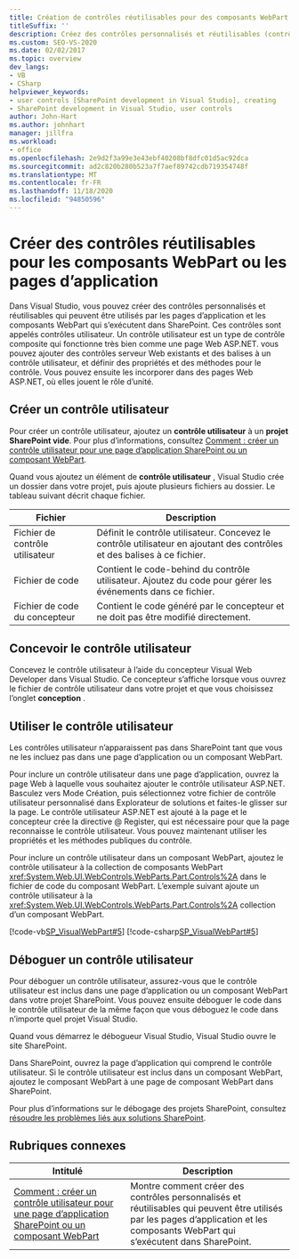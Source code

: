 ```yaml
---
title: Création de contrôles réutilisables pour des composants WebPart ou des pages d’application | Microsoft Docs
titleSuffix: ''
description: Créez des contrôles personnalisés et réutilisables (contrôles utilisateur) dans Visual Studio qui peuvent être utilisés par les pages d’application et les composants WebPart qui s’exécutent dans SharePoint.
ms.custom: SEO-VS-2020
ms.date: 02/02/2017
ms.topic: overview
dev_langs:
- VB
- CSharp
helpviewer_keywords:
- user controls [SharePoint development in Visual Studio], creating
- SharePoint development in Visual Studio, user controls
author: John-Hart
ms.author: johnhart
manager: jillfra
ms.workload:
- office
ms.openlocfilehash: 2e9d2f3a99e3e43ebf40208bf8dfc01d5ac92dca
ms.sourcegitcommit: ad2c820b280b523a7f7aef89742cdb719354748f
ms.translationtype: MT
ms.contentlocale: fr-FR
ms.lasthandoff: 11/18/2020
ms.locfileid: "94850596"
---
```

# <a name="create-reusable-controls-for-web-parts-or-application-pages"></a>Créer des contrôles réutilisables pour les composants WebPart ou les pages d’application
  Dans Visual Studio, vous pouvez créer des contrôles personnalisés et réutilisables qui peuvent être utilisés par les pages d’application et les composants WebPart qui s’exécutent dans SharePoint. Ces contrôles sont appelés contrôles utilisateur. Un contrôle utilisateur est un type de contrôle composite qui fonctionne très bien comme une page Web ASP.NET. vous pouvez ajouter des contrôles serveur Web existants et des balises à un contrôle utilisateur, et définir des propriétés et des méthodes pour le contrôle. Vous pouvez ensuite les incorporer dans des pages Web ASP.NET, où elles jouent le rôle d’unité.

## <a name="create-a-user-control"></a>Créer un contrôle utilisateur
 Pour créer un contrôle utilisateur, ajoutez un **contrôle utilisateur** à un **projet SharePoint vide**. Pour plus d’informations, consultez [Comment : créer un contrôle utilisateur pour une page d’application SharePoint ou un composant WebPart](../sharepoint/how-to-create-a-user-control-for-a-sharepoint-application-page-or-web-part.md).

 Quand vous ajoutez un élément de **contrôle utilisateur** , Visual Studio crée un dossier dans votre projet, puis ajoute plusieurs fichiers au dossier. Le tableau suivant décrit chaque fichier.

|Fichier|Description|
|----------|-----------------|
|Fichier de contrôle utilisateur|Définit le contrôle utilisateur. Concevez le contrôle utilisateur en ajoutant des contrôles et des balises à ce fichier.|
|Fichier de code|Contient le code-behind du contrôle utilisateur. Ajoutez du code pour gérer les événements dans ce fichier.|
|Fichier de code du concepteur|Contient le code généré par le concepteur et ne doit pas être modifié directement.|

## <a name="design-the-user-control"></a>Concevoir le contrôle utilisateur
 Concevez le contrôle utilisateur à l’aide du concepteur Visual Web Developer dans Visual Studio. Ce concepteur s’affiche lorsque vous ouvrez le fichier de contrôle utilisateur dans votre projet et que vous choisissez l’onglet **conception** .

## <a name="consume-the-user-control"></a>Utiliser le contrôle utilisateur
 Les contrôles utilisateur n’apparaissent pas dans SharePoint tant que vous ne les incluez pas dans une page d’application ou un composant WebPart.

 Pour inclure un contrôle utilisateur dans une page d’application, ouvrez la page Web à laquelle vous souhaitez ajouter le contrôle utilisateur ASP.NET. Basculez vers Mode Création, puis sélectionnez votre fichier de contrôle utilisateur personnalisé dans Explorateur de solutions et faites-le glisser sur la page. Le contrôle utilisateur ASP.NET est ajouté à la page et le concepteur crée la directive @ Register, qui est nécessaire pour que la page reconnaisse le contrôle utilisateur. Vous pouvez maintenant utiliser les propriétés et les méthodes publiques du contrôle.

 Pour inclure un contrôle utilisateur dans un composant WebPart, ajoutez le contrôle utilisateur à la collection de composants WebPart <xref:System.Web.UI.WebControls.WebParts.Part.Controls%2A> dans le fichier de code du composant WebPart. L’exemple suivant ajoute un contrôle utilisateur à la <xref:System.Web.UI.WebControls.WebParts.Part.Controls%2A> collection d’un composant WebPart.

 [!code-vb[SP_VisualWebPart#5](../sharepoint/codesnippet/VisualBasic/sp_visualwebpart.vb/visualwebpart1/visualwebpart1.vb#5)]
 [!code-csharp[SP_VisualWebPart#5](../sharepoint/codesnippet/CSharp/sp_visualwebpart.cs/visualwebpart1/visualwebpart1.cs#5)]

## <a name="debug-a-user-control"></a>Déboguer un contrôle utilisateur
 Pour déboguer un contrôle utilisateur, assurez-vous que le contrôle utilisateur est inclus dans une page d’application ou un composant WebPart dans votre projet SharePoint. Vous pouvez ensuite déboguer le code dans le contrôle utilisateur de la même façon que vous déboguez le code dans n’importe quel projet Visual Studio.

 Quand vous démarrez le débogueur Visual Studio, Visual Studio ouvre le site SharePoint.

 Dans SharePoint, ouvrez la page d’application qui comprend le contrôle utilisateur. Si le contrôle utilisateur est inclus dans un composant WebPart, ajoutez le composant WebPart à une page de composant WebPart dans SharePoint.

 Pour plus d’informations sur le débogage des projets SharePoint, consultez [résoudre les problèmes liés aux solutions SharePoint](../sharepoint/troubleshooting-sharepoint-solutions.md).

## <a name="related-topics"></a>Rubriques connexes

|Intitulé|Description|
|-----------|-----------------|
|[Comment : créer un contrôle utilisateur pour une page d’application SharePoint ou un composant WebPart](../sharepoint/how-to-create-a-user-control-for-a-sharepoint-application-page-or-web-part.md)|Montre comment créer des contrôles personnalisés et réutilisables qui peuvent être utilisés par les pages d’application et les composants WebPart qui s’exécutent dans SharePoint.|
